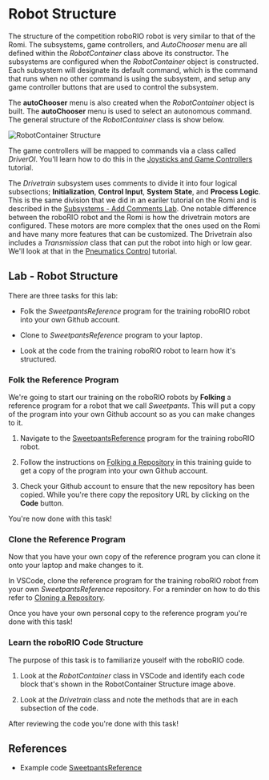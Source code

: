 # Robot Structure
The structure of the competition roboRIO robot is very similar to that of the Romi.  The subsystems, game controllers, and *AutoChooser* menu are all defined within the *RobotContainer* class above its constructor.  The subsystems are configured when the *RobotContainer* object is constructed.  Each subsystem will designate its default command, which is the command that runs when no other command is using the subsystem, and setup any game controller buttons that are used to control the subsystem.

The **autoChooser** menu is also created when the *RobotContainer* object is built.  The **autoChooser** menu is used to select an autonomous command. The general structure of the *RobotContainer* class is show below.  

![RobotContainer Structure](../../images/FRCroboRIO/FRCroboRIO.002.jpeg)

The game controllers will be mapped to commands via a class called *DriverOI*.  You'll learn how to do this in the [Joysticks and Game Controllers](roboRIOJoysticks.md) tutorial.

The *Drivetrain* subsystem uses comments to divide it into four logical subsections; **Initialization**, **Control Input**, **System State**, and **Process Logic**.  This is the same division that we did in an eariler tutorial on the Romi and is described in the [Subsystems - Add Comments Lab](../Romi/SC/romiSubsystems.md#addComments).  One notable difference between the roboRIO robot and the Romi is how the drivetrain motors are configured.  These motors are more complex that the ones used on the Romi and have many more features that can be customized.  The Drivetrain also includes a *Transmission* class that can put the robot into high or low gear.  We'll look at that in the [Pneumatics Control](pneumatics.md) tutorial.

## Lab - Robot Structure
There are three tasks for this lab:

- Folk the *SweetpantsReference* program for the training roboRIO robot into your own Github account.

- Clone to *SweetpantsReference* program to your laptop.

- Look at the code from the training roboRIO robot to learn how it's structured.  

### Folk the Reference Program
We're going to start our training on the roboRIO robots by **Folking** a reference program for a robot that we call *Sweetpants*. This will put a copy of the program into your own Github account so as you can make changes to it.

1. Navigate to the [SweetpantsReference](https://github.com/FRC-2928/SweetpantsReference) program for the training roboRIO robot.  

2. Follow the instructions on [Folking a Repository](../Tools/git.md#gitFolk) in this training guide to get a copy of the program into your own Github account.

3. Check your Github account to ensure that the new repository has been copied.  While you're there copy the repository URL by clicking on the **Code** button.

You're now done with this task!

### Clone the Reference Program
Now that you have your own copy of the reference program you can clone it onto your laptop and make changes to it.

In VSCode, clone the reference program for the training roboRIO robot from your own *SweetpantsReference* repository.  For a reminder on how to do this refer to [Cloning a Repository](../Tools/git.md#gitClone).

Once you have your own personal copy to the reference program you're done with this task!

### Learn the roboRIO Code Structure
The purpose of this task is to familiarize youself with the roboRIO code.

1. Look at the *RobotContainer* class in VSCode and identify each code block that's shown in the RobotContainer Structure image above.

2. Look at the *Drivetrain* class and note the methods that are in each subsection of the code.

After reviewing the code you're done with this task!

## References

- Example code [SweetpantsReference](https://github.com/FRC-2928/SweetpantsReference)